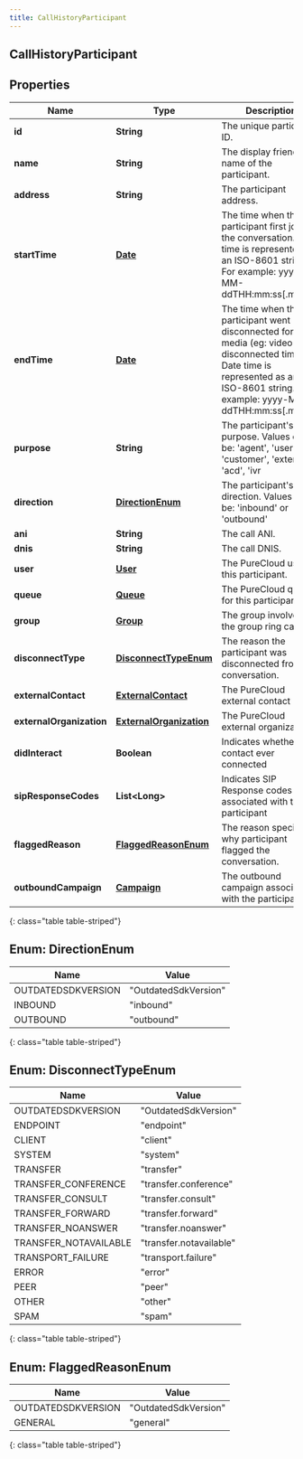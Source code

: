 ```yaml
---
title: CallHistoryParticipant
---
```


## CallHistoryParticipant

## Properties

| Name                     | Type                                                                     | Description                                                                                                                                                                            | Notes      |
| ------------------------ | ------------------------------------------------------------------------ | -------------------------------------------------------------------------------------------------------------------------------------------------------------------------------------- | ---------- |
| **id**                   | <!----><!---->**String**<!---->                                          | The unique participant ID.                                                                                                                                                             | [optional] |
| **name**                 | <!----><!---->**String**<!---->                                          | The display friendly name of the participant.                                                                                                                                          | [optional] |
| **address**              | <!----><!---->**String**<!---->                                          | The participant address.                                                                                                                                                               | [optional] |
| **startTime**            | <!----><!---->[**Date**](Date.md)<!---->                                 | The time when this participant first joined the conversation. Date time is represented as an ISO-8601 string. For example: yyyy-MM-ddTHH:mm:ss[.mmm]Z                                  | [optional] |
| **endTime**              | <!----><!---->[**Date**](Date.md)<!---->                                 | The time when this participant went disconnected for this media (eg: video disconnected time). Date time is represented as an ISO-8601 string. For example: yyyy-MM-ddTHH:mm:ss[.mmm]Z | [optional] |
| **purpose**              | <!----><!---->**String**<!---->                                          | The participant&#39;s purpose. Values can be: &#39;agent&#39;, &#39;user&#39;, &#39;customer&#39;, &#39;external&#39;, &#39;acd&#39;, &#39;ivr                                         | [optional] |
| **direction**            | [**DirectionEnum**](#DirectionEnum)<!---->                               | The participant&#39;s direction. Values can be: &#39;inbound&#39; or &#39;outbound&#39;                                                                                                | [optional] |
| **ani**                  | <!----><!---->**String**<!---->                                          | The call ANI.                                                                                                                                                                          | [optional] |
| **dnis**                 | <!----><!---->**String**<!---->                                          | The call DNIS.                                                                                                                                                                         | [optional] |
| **user**                 | <!----><!---->[**User**](User.md)<!---->                                 | The PureCloud user for this participant.                                                                                                                                               | [optional] |
| **queue**                | <!----><!---->[**Queue**](Queue.md)<!---->                               | The PureCloud queue for this participant.                                                                                                                                              | [optional] |
| **group**                | <!----><!---->[**Group**](Group.md)<!---->                               | The group involved in the group ring call.                                                                                                                                             | [optional] |
| **disconnectType**       | [**DisconnectTypeEnum**](#DisconnectTypeEnum)<!---->                     | The reason the participant was disconnected from the conversation.                                                                                                                     | [optional] |
| **externalContact**      | <!----><!---->[**ExternalContact**](ExternalContact.md)<!---->           | The PureCloud external contact                                                                                                                                                         | [optional] |
| **externalOrganization** | <!----><!---->[**ExternalOrganization**](ExternalOrganization.md)<!----> | The PureCloud external organization                                                                                                                                                    | [optional] |
| **didInteract**          | <!----><!---->**Boolean**<!---->                                         | Indicates whether the contact ever connected                                                                                                                                           | [optional] |
| **sipResponseCodes**     | <!----><!---->**List&lt;Long&gt;**<!---->                                | Indicates SIP Response codes associated with the participant                                                                                                                           | [optional] |
| **flaggedReason**        | [**FlaggedReasonEnum**](#FlaggedReasonEnum)<!---->                       | The reason specifying why participant flagged the conversation.                                                                                                                        | [optional] |
| **outboundCampaign**     | <!----><!---->[**Campaign**](Campaign.md)<!---->                         | The outbound campaign associated with the participant                                                                                                                                  | [optional] |

{: class="table table-striped"}

<a name="DirectionEnum"></a>

## Enum: DirectionEnum

| Name               | Value                          |
| ------------------ | ------------------------------ |
| OUTDATEDSDKVERSION | &quot;OutdatedSdkVersion&quot; |
| INBOUND            | &quot;inbound&quot;            |
| OUTBOUND           | &quot;outbound&quot;           |

{: class="table table-striped"}

<a name="DisconnectTypeEnum"></a>

## Enum: DisconnectTypeEnum

| Name                  | Value                             |
| --------------------- | --------------------------------- |
| OUTDATEDSDKVERSION    | &quot;OutdatedSdkVersion&quot;    |
| ENDPOINT              | &quot;endpoint&quot;              |
| CLIENT                | &quot;client&quot;                |
| SYSTEM                | &quot;system&quot;                |
| TRANSFER              | &quot;transfer&quot;              |
| TRANSFER_CONFERENCE   | &quot;transfer.conference&quot;   |
| TRANSFER_CONSULT      | &quot;transfer.consult&quot;      |
| TRANSFER_FORWARD      | &quot;transfer.forward&quot;      |
| TRANSFER_NOANSWER     | &quot;transfer.noanswer&quot;     |
| TRANSFER_NOTAVAILABLE | &quot;transfer.notavailable&quot; |
| TRANSPORT_FAILURE     | &quot;transport.failure&quot;     |
| ERROR                 | &quot;error&quot;                 |
| PEER                  | &quot;peer&quot;                  |
| OTHER                 | &quot;other&quot;                 |
| SPAM                  | &quot;spam&quot;                  |

{: class="table table-striped"}

<a name="FlaggedReasonEnum"></a>

## Enum: FlaggedReasonEnum

| Name               | Value                          |
| ------------------ | ------------------------------ |
| OUTDATEDSDKVERSION | &quot;OutdatedSdkVersion&quot; |
| GENERAL            | &quot;general&quot;            |

{: class="table table-striped"}
